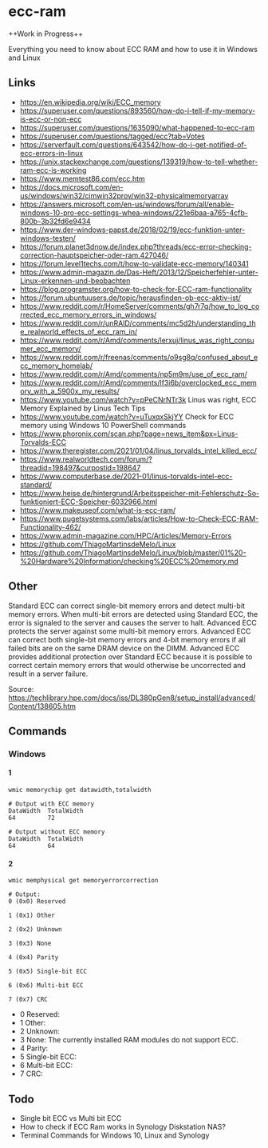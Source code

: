 # ecc-ram

++Work in Progress++

Everything you need to know about ECC RAM and how to use it in Windows and Linux

## Links
- https://en.wikipedia.org/wiki/ECC_memory
- https://superuser.com/questions/893560/how-do-i-tell-if-my-memory-is-ecc-or-non-ecc
- https://superuser.com/questions/1635090/what-happened-to-ecc-ram
- https://superuser.com/questions/tagged/ecc?tab=Votes
- https://serverfault.com/questions/643542/how-do-i-get-notified-of-ecc-errors-in-linux
- https://unix.stackexchange.com/questions/139319/how-to-tell-whether-ram-ecc-is-working
- https://www.memtest86.com/ecc.htm
- https://docs.microsoft.com/en-us/windows/win32/cimwin32prov/win32-physicalmemoryarray
- https://answers.microsoft.com/en-us/windows/forum/all/enable-windows-10-pro-ecc-settings-whea-windows/221e6baa-a765-4cfb-800b-3b32fd6e9434
- https://www.der-windows-papst.de/2018/02/19/ecc-funktion-unter-windows-testen/
- https://forum.planet3dnow.de/index.php?threads/ecc-error-checking-correction-hauptspeicher-oder-ram.427046/
- https://forum.level1techs.com/t/how-to-validate-ecc-memory/140341
- https://www.admin-magazin.de/Das-Heft/2013/12/Speicherfehler-unter-Linux-erkennen-und-beobachten
- https://blog.programster.org/how-to-check-for-ECC-ram-functionality
- https://forum.ubuntuusers.de/topic/herausfinden-ob-ecc-aktiv-ist/
- https://www.reddit.com/r/HomeServer/comments/gh7r7q/how_to_log_corrected_ecc_memory_errors_in_windows/
- https://www.reddit.com/r/unRAID/comments/mc5d2h/understanding_the_realworld_effects_of_ecc_ram_in/
- https://www.reddit.com/r/Amd/comments/lerxuj/linus_was_right_consumer_ecc_memory/
- https://www.reddit.com/r/freenas/comments/o9sg8q/confused_about_ecc_memory_homelab/
- https://www.reddit.com/r/Amd/comments/np5m9m/use_of_ecc_ram/
- https://www.reddit.com/r/Amd/comments/lf3i6b/overclocked_ecc_memory_with_a_5900x_my_results/
- https://www.youtube.com/watch?v=pPeCNrNTr3k Linus was right, ECC Memory Explained by Linus Tech Tips
- https://www.youtube.com/watch?v=uTuxqxSkjYY Check for ECC memory using Windows 10 PowerShell commands
- https://www.phoronix.com/scan.php?page=news_item&px=Linus-Torvalds-ECC
- https://www.theregister.com/2021/01/04/linus_torvalds_intel_killed_ecc/
- https://www.realworldtech.com/forum/?threadid=198497&curpostid=198647
- https://www.computerbase.de/2021-01/linus-torvalds-intel-ecc-standard/
- https://www.heise.de/hintergrund/Arbeitsspeicher-mit-Fehlerschutz-So-funktioniert-ECC-Speicher-6032966.html
- https://www.makeuseof.com/what-is-ecc-ram/
- https://www.pugetsystems.com/labs/articles/How-to-Check-ECC-RAM-Functionality-462/
- https://www.admin-magazine.com/HPC/Articles/Memory-Errors
- https://github.com/ThiagoMartinsdeMelo/Linux
- https://github.com/ThiagoMartinsdeMelo/Linux/blob/master/01%20-%20Hardware%20Information/checking%20ECC%20memory.md

## Other
Standard ECC can correct single-bit memory errors and detect multi-bit memory errors. When multi-bit errors are detected using Standard ECC, the error is signaled to the server and causes the server to halt.  Advanced ECC protects the server against some multi-bit memory errors. Advanced ECC can correct both single-bit memory errors and 4-bit memory errors if all failed bits are on the same DRAM device on the DIMM.  Advanced ECC provides additional protection over Standard ECC because it is possible to correct certain memory errors that would otherwise be uncorrected and result in a server failure.

Source: https://techlibrary.hpe.com/docs/iss/DL380pGen8/setup_install/advanced/Content/138605.htm

## Commands
### Windows
#### 1
```
wmic memorychip get datawidth,totalwidth
```
```
# Output with ECC memory
DataWidth  TotalWidth
64         72

# Output without ECC memory
DataWidth  TotalWidth
64         64
```

#### 2
```
wmic memphysical get memoryerrorcorrection
```

```
# Output:
0 (0x0) Reserved 

1 (0x1) Other 

2 (0x2) Unknown 

3 (0x3) None 

4 (0x4) Parity 

5 (0x5) Single-bit ECC 

6 (0x6) Multi-bit ECC 

7 (0x7) CRC
```
- 0 Reserved:
- 1 Other:
- 2 Unknown:
- 3 None: The currently installed RAM modules do not support ECC.
- 4 Parity:
- 5 Single-bit ECC: 
- 6 Multi-bit ECC: 
- 7 CRC: 

## Todo
- Single bit ECC vs Multi bit ECC
- How to check if ECC Ram works in Synology Diskstation NAS?
- Terminal Commands for Windows 10, Linux and Synology
